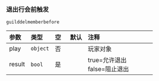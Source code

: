 ### 退出行会前触发

`guilddelmemberbefore`

| 参数   | 类型     | 空   | 默认 | 注释                            |
| :----- | :------- | :--- | :--- | :------------------------------ |
| play   | `object` | 否   |      | 玩家对象                        |
| result | `bool`   | 是   |      | true=允许退出<br />false=阻止退出 |

